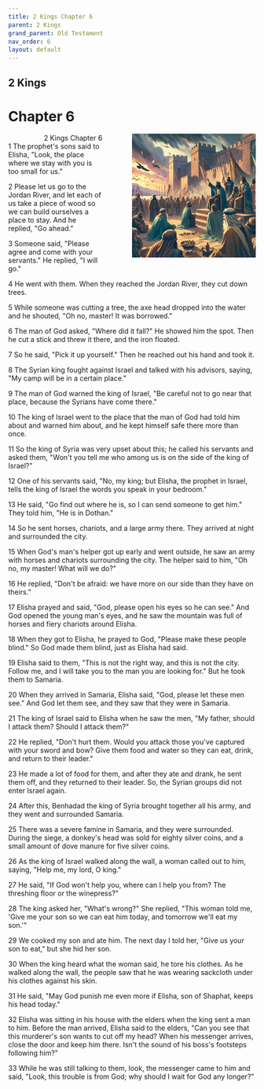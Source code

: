```yaml
---
title: 2 Kings Chapter 6
parent: 2 Kings
grand_parent: Old Testament
nav_order: 6
layout: default
---
```


## 2 Kings

# Chapter 6

<div style="clear: both; text-align: right;">
    <img src="/assets/Image/2 Kings/500/6.jpg" alt="2 Kings Chapter 6" class="chapter-image" style="max-width: 50%; height: auto; float: right; margin: 0 0 10px 10px; padding-left: 10%;">
    <figcaption style="font-size: 14px;">2 Kings Chapter 6</figcaption>
</div>
1 The prophet's sons said to Elisha, "Look, the place where we stay with you is too small for us."

2 Please let us go to the Jordan River, and let each of us take a piece of wood so we can build ourselves a place to stay. And he replied, "Go ahead."

3 Someone said, "Please agree and come with your servants." He replied, "I will go."

4 He went with them. When they reached the Jordan River, they cut down trees.

5 While someone was cutting a tree, the axe head dropped into the water and he shouted, "Oh no, master! It was borrowed."

6 The man of God asked, "Where did it fall?" He showed him the spot. Then he cut a stick and threw it there, and the iron floated.

7 So he said, "Pick it up yourself." Then he reached out his hand and took it.

8 The Syrian king fought against Israel and talked with his advisors, saying, "My camp will be in a certain place."

9 The man of God warned the king of Israel, "Be careful not to go near that place, because the Syrians have come there."

10 The king of Israel went to the place that the man of God had told him about and warned him about, and he kept himself safe there more than once.

11 So the king of Syria was very upset about this; he called his servants and asked them, "Won't you tell me who among us is on the side of the king of Israel?"

12 One of his servants said, "No, my king; but Elisha, the prophet in Israel, tells the king of Israel the words you speak in your bedroom."

13 He said, "Go find out where he is, so I can send someone to get him." They told him, "He is in Dothan."

14 So he sent horses, chariots, and a large army there. They arrived at night and surrounded the city.

15 When God's man's helper got up early and went outside, he saw an army with horses and chariots surrounding the city. The helper said to him, "Oh no, my master! What will we do?"

16 He replied, "Don't be afraid: we have more on our side than they have on theirs."

17 Elisha prayed and said, "God, please open his eyes so he can see." And God opened the young man's eyes, and he saw the mountain was full of horses and fiery chariots around Elisha.

18 When they got to Elisha, he prayed to God, "Please make these people blind." So God made them blind, just as Elisha had said.

19 Elisha said to them, "This is not the right way, and this is not the city. Follow me, and I will take you to the man you are looking for." But he took them to Samaria.

20 When they arrived in Samaria, Elisha said, "God, please let these men see." And God let them see, and they saw that they were in Samaria.

21 The king of Israel said to Elisha when he saw the men, "My father, should I attack them? Should I attack them?"

22 He replied, "Don't hurt them. Would you attack those you've captured with your sword and bow? Give them food and water so they can eat, drink, and return to their leader."

23 He made a lot of food for them, and after they ate and drank, he sent them off, and they returned to their leader. So, the Syrian groups did not enter Israel again.

24 After this, Benhadad the king of Syria brought together all his army, and they went and surrounded Samaria.

25 There was a severe famine in Samaria, and they were surrounded. During the siege, a donkey's head was sold for eighty silver coins, and a small amount of dove manure for five silver coins.

26 As the king of Israel walked along the wall, a woman called out to him, saying, "Help me, my lord, O king."

27 He said, "If God won't help you, where can I help you from? The threshing floor or the winepress?"

28 The king asked her, "What's wrong?" She replied, "This woman told me, 'Give me your son so we can eat him today, and tomorrow we'll eat my son.'"

29 We cooked my son and ate him. The next day I told her, "Give us your son to eat," but she hid her son.

30 When the king heard what the woman said, he tore his clothes. As he walked along the wall, the people saw that he was wearing sackcloth under his clothes against his skin.

31 He said, "May God punish me even more if Elisha, son of Shaphat, keeps his head today."

32 Elisha was sitting in his house with the elders when the king sent a man to him. Before the man arrived, Elisha said to the elders, "Can you see that this murderer's son wants to cut off my head? When his messenger arrives, close the door and keep him there. Isn't the sound of his boss's footsteps following him?"

33 While he was still talking to them, look, the messenger came to him and said, "Look, this trouble is from God; why should I wait for God any longer?"


